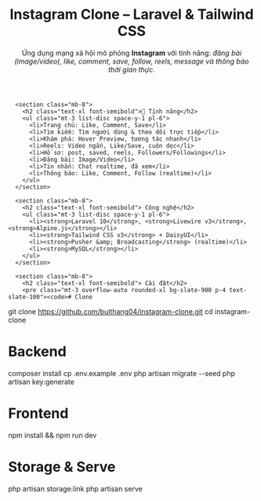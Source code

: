 <!doctype html>
<html lang="vi">
  <head>
    <meta charset="utf-8" />
    <meta name="viewport" content="width=device-width, initial-scale=1" />
    <title>Instagram Clone – Laravel & Tailwind CSS (VI)</title>
    <script src="https://cdn.tailwindcss.com"></script>
  </head>
  <body class="bg-slate-50 text-slate-800">
    <main class="mx-auto max-w-3xl p-6">
      <header class="mb-8">
        <h1 class="text-3xl font-bold tracking-tight">Instagram Clone – Laravel & Tailwind CSS</h1>
        <p class="mt-2 text-slate-600">Ứng dụng mạng xã hội mô phỏng <strong>Instagram</strong> với tính năng: <em>đăng bài (image/video), like, comment, save, follow, reels, message và thông báo thời gian thực</em>.</p>
      </header>

      <section class="mb-8">
        <h2 class="text-xl font-semibold">🚀 Tính năng</h2>
        <ul class="mt-3 list-disc space-y-1 pl-6">
          <li>Trang chủ: Like, Comment, Save</li>
          <li>Tìm kiếm: Tìm người dùng & theo dõi trực tiếp</li>
          <li>Khám phá: Hover Preview, tương tác nhanh</li>
          <li>Reels: Video ngắn, Like/Save, cuộn dọc</li>
          <li>Hồ sơ: post, saved, reels, Followers/Followings</li>
          <li>Đăng bài: Image/Video</li>
          <li>Tin nhắn: Chat realtime, đã xem</li>
          <li>Thông báo: Like, Comment, Follow (realtime)</li>
        </ul>
      </section>

      <section class="mb-8">
        <h2 class="text-xl font-semibold"> Công nghệ</h2>
        <ul class="mt-3 list-disc space-y-1 pl-6">
          <li><strong>Laravel 10</strong>, <strong>Livewire v3</strong>, <strong>Alpine.js</strong></li>
          <li><strong>Tailwind CSS v3</strong> + DaisyUI</li>
          <li><strong>Pusher &amp; Broadcasting</strong> (realtime)</li>
          <li><strong>MySQL</strong></li>
        </ul>
      </section>

      <section class="mb-8">
        <h2 class="text-xl font-semibold"> Cài đặt</h2>
        <pre class="mt-3 overflow-auto rounded-xl bg-slate-900 p-4 text-slate-100"><code># Clone
 git clone https://github.com/buithang04/instagram-clone.git
 cd instagram-clone

# Backend
 composer install
 cp .env.example .env
 php artisan migrate --seed
 php artisan key:generate

# Frontend
 npm install && npm run dev

# Storage & Serve
 php artisan storage:link
 php artisan serve
</code></pre>
      </section>

  </body>
</html>
